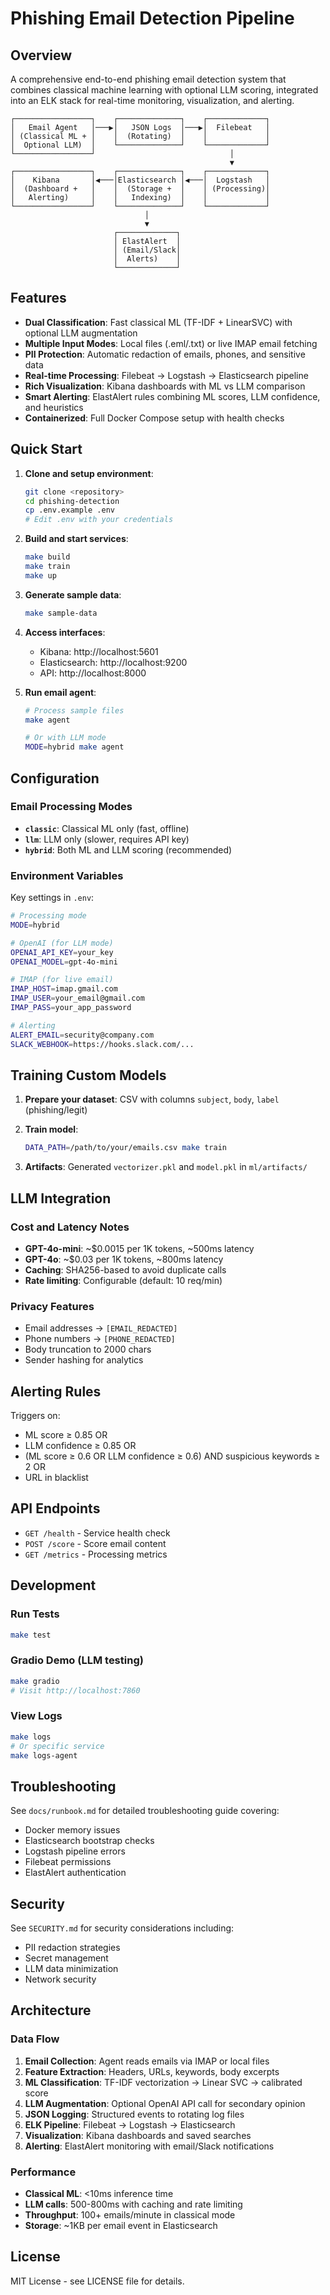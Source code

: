 # Phishing Email Detection Pipeline

## Overview

A comprehensive end-to-end phishing email detection system that combines classical machine learning with optional LLM scoring, integrated into an ELK stack for real-time monitoring, visualization, and alerting.

```
┌─────────────────┐    ┌──────────────┐    ┌─────────────┐
│   Email Agent   │───▶│   JSON Logs  │───▶│  Filebeat   │
│ (Classical ML + │    │  (Rotating)  │    │             │
│  Optional LLM)  │    └──────────────┘    └─────────────┘
└─────────────────┘                              │
                                                 ▼
┌─────────────────┐    ┌──────────────┐    ┌─────────────┐
│    Kibana       │◀───│Elasticsearch │◀───│  Logstash   │
│  (Dashboard +   │    │  (Storage +  │    │ (Processing)│
│   Alerting)     │    │   Indexing)  │    │             │
└─────────────────┘    └──────────────┘    └─────────────┘
                              │
                              ▼
                       ┌─────────────┐
                       │ ElastAlert  │
                       │ (Email/Slack│
                       │  Alerts)    │
                       └─────────────┘
```

## Features

- **Dual Classification**: Fast classical ML (TF-IDF + LinearSVC) with optional LLM augmentation
- **Multiple Input Modes**: Local files (.eml/.txt) or live IMAP email fetching
- **PII Protection**: Automatic redaction of emails, phones, and sensitive data
- **Real-time Processing**: Filebeat → Logstash → Elasticsearch pipeline
- **Rich Visualization**: Kibana dashboards with ML vs LLM comparison
- **Smart Alerting**: ElastAlert rules combining ML scores, LLM confidence, and heuristics
- **Containerized**: Full Docker Compose setup with health checks

## Quick Start

1. **Clone and setup environment**:
   ```bash
   git clone <repository>
   cd phishing-detection
   cp .env.example .env
   # Edit .env with your credentials
   ```

2. **Build and start services**:
   ```bash
   make build
   make train
   make up
   ```

3. **Generate sample data**:
   ```bash
   make sample-data
   ```

4. **Access interfaces**:
   - Kibana: http://localhost:5601
   - Elasticsearch: http://localhost:9200
   - API: http://localhost:8000

5. **Run email agent**:
   ```bash
   # Process sample files
   make agent
   
   # Or with LLM mode
   MODE=hybrid make agent
   ```

## Configuration

### Email Processing Modes

- **`classic`**: Classical ML only (fast, offline)
- **`llm`**: LLM only (slower, requires API key)
- **`hybrid`**: Both ML and LLM scoring (recommended)

### Environment Variables

Key settings in `.env`:

```bash
# Processing mode
MODE=hybrid

# OpenAI (for LLM mode)
OPENAI_API_KEY=your_key
OPENAI_MODEL=gpt-4o-mini

# IMAP (for live email)
IMAP_HOST=imap.gmail.com
IMAP_USER=your_email@gmail.com
IMAP_PASS=your_app_password

# Alerting
ALERT_EMAIL=security@company.com
SLACK_WEBHOOK=https://hooks.slack.com/...
```

## Training Custom Models

1. **Prepare your dataset**: CSV with columns `subject`, `body`, `label` (phishing/legit)

2. **Train model**:
   ```bash
   DATA_PATH=/path/to/your/emails.csv make train
   ```

3. **Artifacts**: Generated `vectorizer.pkl` and `model.pkl` in `ml/artifacts/`

## LLM Integration

### Cost and Latency Notes

- **GPT-4o-mini**: ~$0.0015 per 1K tokens, ~500ms latency
- **GPT-4o**: ~$0.03 per 1K tokens, ~800ms latency
- **Caching**: SHA256-based to avoid duplicate calls
- **Rate limiting**: Configurable (default: 10 req/min)

### Privacy Features

- Email addresses → `[EMAIL_REDACTED]`
- Phone numbers → `[PHONE_REDACTED]`
- Body truncation to 2000 chars
- Sender hashing for analytics

## Alerting Rules

Triggers on:
- ML score ≥ 0.85 OR
- LLM confidence ≥ 0.85 OR
- (ML score ≥ 0.6 OR LLM confidence ≥ 0.6) AND suspicious keywords ≥ 2 OR
- URL in blacklist

## API Endpoints

- `GET /health` - Service health check
- `POST /score` - Score email content
- `GET /metrics` - Processing metrics

## Development

### Run Tests
```bash
make test
```

### Gradio Demo (LLM testing)
```bash
make gradio
# Visit http://localhost:7860
```

### View Logs
```bash
make logs
# Or specific service
make logs-agent
```

## Troubleshooting

See `docs/runbook.md` for detailed troubleshooting guide covering:
- Docker memory issues
- Elasticsearch bootstrap checks
- Logstash pipeline errors
- Filebeat permissions
- ElastAlert authentication

## Security

See `SECURITY.md` for security considerations including:
- PII redaction strategies
- Secret management
- LLM data minimization
- Network security

## Architecture

### Data Flow

1. **Email Collection**: Agent reads emails via IMAP or local files
2. **Feature Extraction**: Headers, URLs, keywords, body excerpts
3. **ML Classification**: TF-IDF vectorization → Linear SVC → calibrated score
4. **LLM Augmentation**: Optional OpenAI API call for secondary opinion
5. **JSON Logging**: Structured events to rotating log files
6. **ELK Pipeline**: Filebeat → Logstash → Elasticsearch
7. **Visualization**: Kibana dashboards and saved searches
8. **Alerting**: ElastAlert monitoring with email/Slack notifications

### Performance

- **Classical ML**: <10ms inference time
- **LLM calls**: 500-800ms with caching and rate limiting
- **Throughput**: 100+ emails/minute in classical mode
- **Storage**: ~1KB per email event in Elasticsearch

## License

MIT License - see LICENSE file for details.
